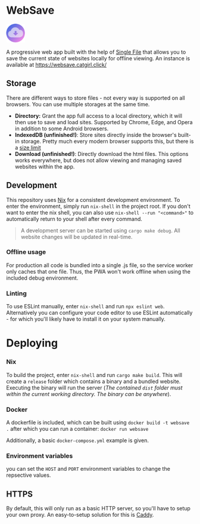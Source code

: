 # WebSave

<img src="./web/assets/icons/icon.png" width="50" height="50"/>

A progressive web app built with the help of [Single File](https://www.getsinglefile.com/) that allows you to save the current state of websites locally for offline viewing. An instance is available at https://websave.catgirl.click/


## Storage

There are different ways to store files - not every way is supported on all browsers. You can use multiple storages at the same time.

-   **Directory:** Grant the app full access to a local directory, which it will then use to save and load sites. Supported by Chrome, Edge, and Opera in addition to some Android browsers.
-   **IndexedDB (unfinished!)**: Store sites directly inside the browser's built-in storage. Pretty much every modern browser supports this, but there is a [size limit](https://rxdb.info/articles/indexeddb-max-storage-limit.html#browser-specific-indexeddb-limits)
-   **Download (unfinished!)**: Directly download the html files. This options works everywhere, but does not allow viewing and managing saved websites within the app.

## Development

This repository uses [Nix](https://nixos.org/download/) for a consistent development environment. To enter the environment, simply run `nix-shell` in the project root. If you don't want to enter the nix shell, you can also use `nix-shell --run "<command>"` to automatically return to your shell after every command.

> A development server can be started using `cargo make debug`. All website changes will be updated in real-time.

### Offline usage

For production all code is bundled into a single .js file, so the service worker only caches that one file. Thus, the PWA won't work offline when using the included debug environment.

### Linting

To use ESLint manually, enter `nix-shell` and run `npx eslint web`. Alternatively you can configure your code editor to use ESLint automatically - for which you'll likely have to install it on your system manually.

# Deploying

### Nix

To build the project, enter `nix-shell` and run `cargo make build`. This will create a `release` folder which contains a binary and a bundled website. Executing the binary will run the server (_The contained `dist` folder must within the current working directory. The binary can be anywhere_).

### Docker

A dockerfile is included, which can be built using `docker build -t websave .` after which you can run a container: `docker run websave`

Additionally, a basic `docker-compose.yml` example is given.

### Environment variables

you can set the `HOST` and `PORT` environment variables to change the repsective values.

## HTTPS

By default, this will only run as a basic HTTP server, so you'll have to setup your own proxy. An easy-to-setup solution for this is [Caddy](https://caddyserver.com/).
